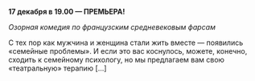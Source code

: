 **17 декабря в 19.00 — ПРЕМЬЕРА!**

_Озорная комедия по французским средневековым фарсам_

С тех пор как мужчина и женщина стали жить вместе — появились «семейные проблемы». И если это вас коснулось, можете, конечно, сходить к семейному психологу, но мы предлагаем вам свою «театральную» терапию […]